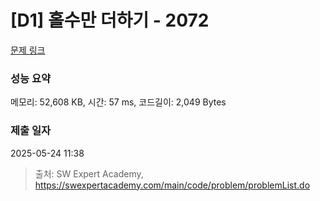 # [D1] 홀수만 더하기 - 2072 

[문제 링크](https://swexpertacademy.com/main/code/problem/problemDetail.do?contestProbId=AV5QSEhaA5sDFAUq) 

### 성능 요약

메모리: 52,608 KB, 시간: 57 ms, 코드길이: 2,049 Bytes

### 제출 일자

2025-05-24 11:38



> 출처: SW Expert Academy, https://swexpertacademy.com/main/code/problem/problemList.do
